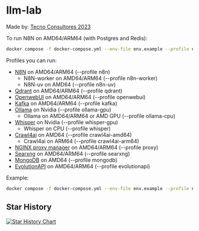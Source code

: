# llm-lab

Made by: [Tecno Consultores 2023](https://www.tecnoconsultores.net/)

To run N8N on AMD64/ARM64 (with Postgres and Redis):

```bash
docker compose -f docker-compose.yml --env-file env.example --profile n8n --profile n8n-worker up -d
```

Profiles you can run:

* [N8N](https://github.com/n8n-io/n8n) on AMD64/ARM64 (--profile n8n)
    + N8N-worker on AMD64/ARM64 (--profile n8n-worker)
    + N8N-uv on AMD64 (--profile n8n-uv)
* [Qdrant](https://github.com/qdrant/qdrant) on AMD64/ARM64 (--profile qdrant)
* [OpenwebUI](https://github.com/open-webui/open-webui) on AMD64/ARM64 (--profile openwebui)
* [Kafka](https://github.com/apache/kafka) on AMD64/ARM64 (--profile kafka)
* [Ollama](https://github.com/ollama/ollama) on Nvidia (--profile ollama-gpu)
    + Ollama on AMD64/ARM64 or AMD GPU (--profile ollama-cpu)
* [Whisper](https://github.com/openai/whisper) on Nvidia (--profile whisper-gpu)
    + Whisper on CPU (--profile whisper)
* [Crawl4ai](https://github.com/unclecode/crawl4ai) on AMD64 (--profile crawl4ai-amd64)
    + Crawl4ai on ARM64 (--profile crawl4ai-arm64)
* [NGINX proxy manager](https://github.com/NginxProxyManager/nginx-proxy-manager) on AMD64/ARM64 (--profile proxy)
* [Searxng](https://github.com/searxng/searxng) on AMD64/ARM64 (--profile searxng)
* [MongoDB](https://www.mongodb.com) on AMD64 (--profile mongodb)
* [EvolutionAPI](https://doc.evolution-api.com/v1/en/get-started/introduction) on AMD64/ARM64 (--profile evolutionapi)

Example:

```bash
docker compose -f docker-compose.yml --env-file env.example --profile n8n --profile n8n-worker --profile openwebui up -d
```

## Star History

[![Star History Chart](https://api.star-history.com/svg?repos=tecno-consultores/llm-lab&type=Date)](https://www.star-history.com/#tecno-consultores/llm-lab&Date)
